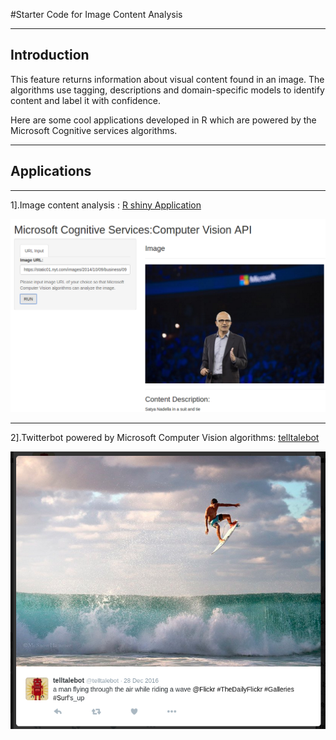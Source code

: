 #Starter Code for Image Content Analysis

***
## Introduction

This feature returns information about visual content found in an image. The algorithms use tagging, descriptions and domain-specific models to identify content and label it with confidence.

Here are some cool applications developed in R which are powered by the Microsoft Cognitive services algorithms.

***


## Applications
***
1].Image content analysis :
[R shiny Application ](https://jayendrashinde91.shinyapps.io/mscs_image_content/)

![MSCS_Image_Content_snapshot](/images/mscs_image_content.png)
***


2].Twitterbot powered by Microsoft Computer Vision algorithms:
[telltalebot ](http://telltalebot.herokuapp.com/)



![telltalebot in action](/images/telltalebot_action.png)
